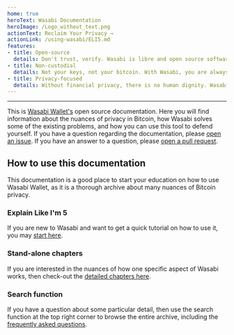 ```yaml
---
home: true
heroText: Wasabi Documentation
heroImage: /Logo_without_text.png
actionText: Reclaim Your Privacy →
actionLink: /using-wasabi/ELI5.md
features:
- title: Open-source
  details: Don't trust, verify. Wasabi is libre and open source software under the MIT license. You have full access to every single line of code, and you can do with it as you please.
- title: Non-custodial
  details: Not your keys, not your bitcoin. With Wasabi, you are always in full control of your private and public keys, you never share them with any third party.
- title: Privacy-focused
  details: Without financial privacy, there is no human dignity. Wasabi is designed with one goal in mind, to protect your sensitive financial data, on the network level and on the timechain.
---
```


-----

This is [Wasabi Wallet's](https://wasabiwallet.io) open source documentation.
Here you will find information about the nuances of privacy in Bitcoin, how Wasabi solves some of the existing problems, and how you can use this tool to defend yourself.
If you have a question regarding the documentation, please [open an issue](https://github.com/zkSNACKs/WasabiDoc/issues).
If you have an answer to a question, please [open a pull request](https://github.com/zkSNACKs/WasabiDoc/pulls).

## How to use this documentation

This documentation is a good place to start your education on how to use Wasabi Wallet, as it is a thorough archive about many nuances of Bitcoin privacy.

### Explain Like I'm 5

If you are new to Wasabi and want to get a quick tutorial on how to use it, you may [start here](/using-wasabi/ELI5.md).

### Stand-alone chapters

If you are interested in the nuances of how one specific aspect of Wasabi works, then check-out the [detailed chapters here](/using-wasabi/).

### Search function

If you have a question about some particular detail, then use the search function at the top right corner to browse the entire archive, including the [frequently asked questions](/faq/).
